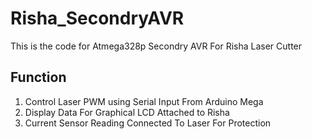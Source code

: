 Risha_SecondryAVR
=================

This is the code for Atmega328p Secondry AVR For Risha Laser Cutter

Function
---------
1) Control Laser PWM using Serial Input From Arduino Mega
2) Display Data For Graphical LCD Attached to Risha
3) Current Sensor Reading Connected To Laser For Protection
